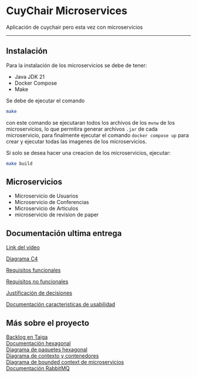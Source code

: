 # CuyChair Microservices
Aplicación de cuychair pero esta vez con microservicios  

---

## Instalación
Para la instalación de los microservicios se debe de tener:
- Java JDK 21
- Docker Compose
- Make

Se debe de ejecutar el comando
```bash
make
```
con este comando se ejecutaran todos los archivos de los `mvnw` de los microservicios, lo que permitira generar archivos `.jar` de cada microservicio, para finalmente ejecutar el comando `docker compose up` para crear y ejecutar todas las imagenes de los microservicios.

Si solo se desea hacer una creacion de los microservicios, ejecutar:
```bash
make build
```

## Microservicios
- Microservicio de Usuarios
- Microservicio de Conferencias
- Microservicio de Articulos
- microservicio de revision de paper
  
## Documentación ultima entrega
[Link del video]()

[Diagrama C4](https://app.diagrams.net/#G1Iy7UcD2-vUqZlGaul9AM26uHsfjHpcMv#%7B%22pageId%22%3A%22ViGfiyizJ6LLW8R1jasp%22%7D)

[Requisitos funcionales](https://tree.taiga.io/project/julianmunoz-ingenieria-de-software-proyecto/)

[Requisitos no funcionales](https://docs.google.com/document/d/1HOp93v0lM7z1wPbofkjeh6hn_0jUgbNK/edit)

[Justificación de decisiones](https://docs.google.com/document/d/1rmaoELAfKBVflwoe3xz2owzL8wIemMekIn_zTKWYW_Q/edit?tab=t.0)

[Documentación caracteristicas de usabilidad](https://docs.google.com/document/d/1t1SPB97FQIfBaC0ebXdAZMeYV0YEodbuVYu55hysFlo/edit?tab=t.0)

## Más sobre el proyecto
[Backlog en Taiga](https://tree.taiga.io/project/julianmunoz-ingenieria-de-software-proyecto/)  
[Documentación hexagonal](https://docs.google.com/document/d/1NJrGFLo4_dWvO4RC3BdVi6tiEJbnImug/edit)  
[Diagrama de paquetes hexagonal](https://app.diagrams.net/#G1fqbP_FE2RKIUxI1XD1DA8pxBNTMlGSHl#%7B%22pageId%22%3A%22veiKcmJNPC1lriJcASmx%22%7D)  
[Diagrama de contexto y contenedores](https://app.diagrams.net/#G1Iy7UcD2-vUqZlGaul9AM26uHsfjHpcMv#%7B%22pageId%22%3A%22ViGfiyizJ6LLW8R1jasp%22%7D)  
[Diagrama de bounded context de microservicios](https://app.diagrams.net/#G1FY6b9xRI23bshFKl-4m459JFAv-3c7Pa#%7B%22pageId%22%3A%22ApDRb7ci62jY-3dptMDl%22%7D)  
[Documentación RabbitMQ](./docs/RabbitMQ.md)  



